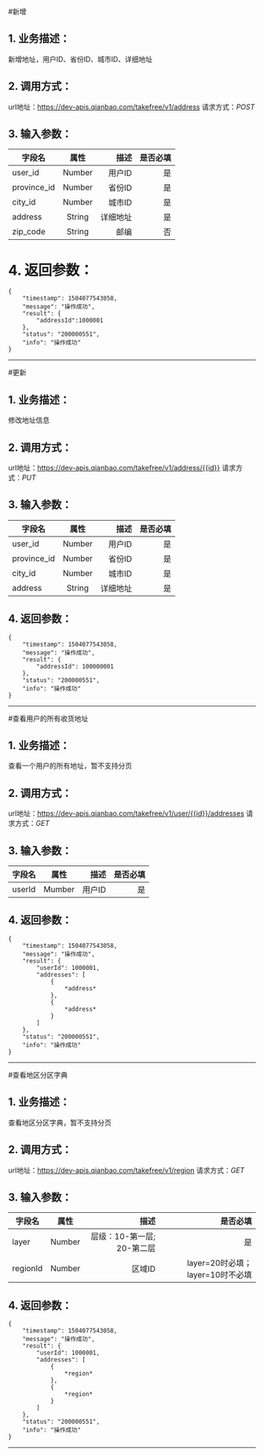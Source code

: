 #新增
## 1. 业务描述：
新增地址，用户ID、省份ID、城市ID、详细地址

## 2. 调用方式：
url地址：https://dev-apis.qianbao.com/takefree/v1/address
请求方式：*POST*

## 3. 输入参数：
|字段名|属性|描述|是否必填|
|---------|:------:|------:|------------:|
|user_id|Number|用户ID|是|
|province_id|Number|省份ID|是|
|city_id|Number|城市ID|是|
|address|String|详细地址|是|
|zip_code|String|邮编|否|

# 4. 返回参数：
```
{
    "timestamp": 1504077543058,
    "message": "操作成功",
    "result": {
        "addressId":1000001
    },
    "status": "200000551",
    "info": "操作成功"
}
```
***

#更新
## 1. 业务描述：
修改地址信息

## 2. 调用方式：
url地址：https://dev-apis.qianbao.com/takefree/v1/address/{{id}}
请求方式：*PUT*

## 3. 输入参数：
|字段名|属性|描述|是否必填|
|---------|:------:|------:|------------:|
|user_id|Number|用户ID|是|
|province_id|Number|省份ID|是|
|city_id|Number|城市ID|是|
|address|String|详细地址|是|

## 4. 返回参数：
```
{
    "timestamp": 1504077543058,
    "message": "操作成功",
    "result": {
        "addressId": 100000001
    },
    "status": "200000551",
    "info": "操作成功"
}
```
***

#查看用户的所有收货地址
## 1. 业务描述：
查看一个用户的所有地址，暂不支持分页

## 2. 调用方式：
url地址：https://dev-apis.qianbao.com/takefree/v1/user/{{id}}/addresses
请求方式：*GET*

## 3. 输入参数：
|字段名|属性|描述|是否必填|
|---------|:------:|------:|------------:|
|userId|Mumber|用户ID|是|

## 4. 返回参数：
```
{
    "timestamp": 1504077543058,
    "message": "操作成功",
    "result": {
        "userId": 1000001,
        "addresses": [
            {
                *address*
            },
            {
                *address*
            }
        ]
    },
    "status": "200000551",
    "info": "操作成功"
}
```
***

#查看地区分区字典
## 1. 业务描述：
查看地区分区字典，暂不支持分页

## 2. 调用方式：
url地址：https://dev-apis.qianbao.com/takefree/v1/region
请求方式：*GET*

## 3. 输入参数：
|字段名|属性|描述|是否必填|
|---------|:------:|------:|------------:|
|layer|Number|层级：10-第一层; 20-第二层|是|
|regionId|Number|区域ID|layer=20时必填；layer=10时不必填|

## 4. 返回参数：
```
{
    "timestamp": 1504077543058,
    "message": "操作成功",
    "result": {
        "userId": 1000001,
        "addresses": [
            {
                *region*
            },
            {
                *region*
            }
        ]
    },
    "status": "200000551",
    "info": "操作成功"
}
```
***